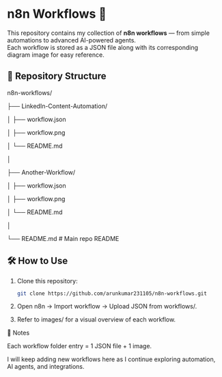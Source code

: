 # n8n Workflows 🚀

This repository contains my collection of **n8n workflows** — from simple automations to advanced AI-powered agents.  
Each workflow is stored as a JSON file along with its corresponding diagram image for easy reference.  

## 📂 Repository Structure

n8n-workflows/

├── LinkedIn-Content-Automation/

│ ├── workflow.json

│ ├── workflow.png

│ └── README.md

│

├── Another-Workflow/

│ ├── workflow.json

│ ├── workflow.png

│ └── README.md

│

└── README.md # Main repo README


## 🛠 How to Use
1. Clone this repository:
   ```bash
   git clone https://github.com/arunkumar231105/n8n-workflows.git

2. Open n8n → Import workflow → Upload JSON from workflows/.

3. Refer to images/ for a visual overview of each workflow.

📌 Notes

Each workflow folder entry = 1 JSON file + 1 image.

I will keep adding new workflows here as I continue exploring automation, AI agents, and integrations.


